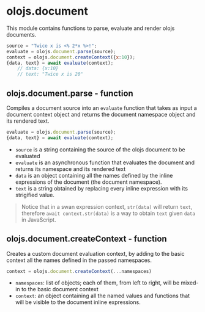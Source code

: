 <!--<% __render__ = require 'markdown' %>-->
olojs.document
============================================================================
This module contains functions to parse, evaluate and render olojs
documents.
```js
source = "Twice x is <% 2*x %>!";
evaluate = olojs.document.parse(source);
context = olojs.document.createContext({x:10});
{data, text} = await evaluate(context);    
    // data: {x:10}
    // text: "Twice x is 20"
```
  
olojs.document.parse - function
----------------------------------------------------------------------------
Compiles a document source into an `evaluate` function that takes as input
a document context object and returns the document namespace object and its
rendered text.
```js
evaluate = olojs.document.parse(source);
{data, text} = await evaluate(context);
```
- `source` is a string containing the source of the olojs document to be
  evaluated
- `evaluate` is an asynchronous function that evaluates the document and
  returns its namespace and its rendered text
- `data` is an object containing all the names defined by the inline
  expressions of the document (the document namespace).
- `text` is a string obtained by replacing every inline expression with its 
  strigified value. 

> Notice that in a swan expression context, `str(data)` will return `text`,
> therefore `await context.str(data)` is a way to obtain `text` given `data`
> in JavaScript.
  
olojs.document.createContext - function
----------------------------------------------------------------------------
Creates a custom document evaluation context, by adding to the basic
context all the names defined in the passed namespaces.
```js
context = olojs.document.createContext(...namespaces)
```
- `namespaces`: list of objects; each of them, from left to right, will be
  mixed-in to the basic document context
- `context`: an object containing all the named values and functions that
  will be visible to the document inline expressions.
  

